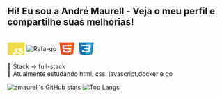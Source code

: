## Hi! Eu sou a André Maurell - Veja o meu perfil e compartilhe suas melhorias!

<div style="display: inline_block"><br>
  <img align="center" alt="Rafa-Js" height="30" width="40" src="https://raw.githubusercontent.com/devicons/devicon/master/icons/javascript/javascript-plain.svg">

  <img align="center" alt="Rafa-go" height="30" width="40" src="https://raw.githubusercontent.com/devicons/devicon/master/icons/react/golang.svg">
  <img align="center" alt="Rafa-HTML" height="30" width="40" src="https://raw.githubusercontent.com/devicons/devicon/master/icons/html5/html5-original.svg">
  <img align="center" alt="Rafa-CSS" height="30" width="40" src="https://raw.githubusercontent.com/devicons/devicon/master/icons/css3/css3-original.svg">

</div>
<div>
  <br/>
  🔭 Stack -> full-stack<br/>
  🌱 Atualmente estudando html, css, javascript,docker e go
  <br/>
</div>
<div>
 
![amaurell's GitHub stats](https://github-readme-stats.vercel.app/api?username=amaurell&show_icons=true&theme=dark)
[![Top Langs](https://github-readme-stats.vercel.app/api/top-langs/?username=amaurell&show_icons=true&theme=dark)](https://github.com/amaurell/github-readme-stats)
</div>



<!--
**amaurell/amaurell** is a ✨ _special_ ✨ repository because its `README.md` (this file) appears on your GitHub profile.



Here are some ideas to get you started:

- 🔭 Stack front-end
- 🌱 Atualmente estudando html, css, javascript e react
- 👯 I’m looking to collaborate on ...
- 🤔 I’m looking for help with ...
- 💬 Ask me about ...
- 📫 How to reach me: ...
- 😄 Pronouns: ...
- ⚡ Fun fact: ...
-->
